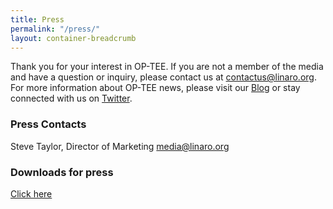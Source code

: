 ```yaml
---
title: Press
permalink: "/press/"
layout: container-breadcrumb
---
```


Thank you for your interest in OP-TEE. If you are not a member of the media and have a question or inquiry, please contact us at [contactus@linaro.org](mailto:contactus@linaro.org). For more information about OP-TEE news, please visit our [Blog](https://op-tee.org/blog/) or stay connected with us on [Twitter](https://twitter.com/Linaroorg).

### Press Contacts

Steve Taylor, Director of Marketing [media@linaro.org](mailto:steve.taylor@linaro.org)

### Downloads for press

[Click here](https://collaborate.linaro.org/display/MAR/OP-TEE)
